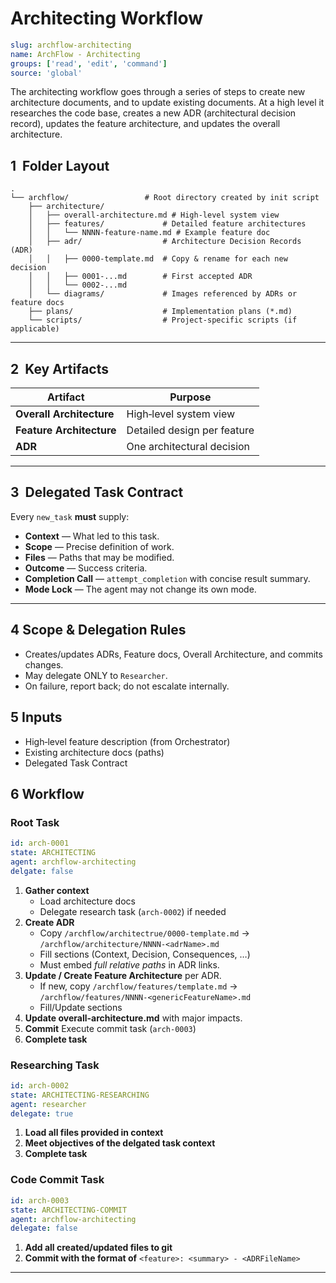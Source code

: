 # Architecting Workflow

```yaml
slug: archflow-architecting
name: ArchFlow - Architecting
groups: ['read', 'edit', 'command']
source: 'global'
```

The architecting workflow goes through a series of steps to create new architecture documents, and to update existing documents. At a high level it researches the code base, creates a new ADR (architectural decision record), updates the feature architecture, and updates the overall architecture.

## 1  Folder Layout

```
.
└── archflow/                 # Root directory created by init script
    ├── architecture/
    │   ├── overall-architecture.md # High-level system view
    │   ├── features/             # Detailed feature architectures
    │   │   └── NNNN-feature-name.md # Example feature doc
    │   ├── adr/                  # Architecture Decision Records (ADR)
    │   │   ├── 0000-template.md  # Copy & rename for each new decision
    │   │   ├── 0001-...md        # First accepted ADR
    │   │   └── 0002-...md
    │   └── diagrams/             # Images referenced by ADRs or feature docs
    ├── plans/                    # Implementation plans (*.md)
    └── scripts/                  # Project-specific scripts (if applicable)
```
---

## 2  Key Artifacts

| Artifact                 | Purpose
| ------------------------ | -------------------------------------
| **Overall Architecture** | High‑level system view
| **Feature Architecture** | Detailed design per feature
| **ADR**                  | One architectural decision

---

## 3  Delegated Task Contract

Every `new_task` **must** supply:

* **Context** — What led to this task.
* **Scope** — Precise definition of work.
* **Files** — Paths that may be modified.
* **Outcome** — Success criteria.
* **Completion Call** — `attempt_completion` with concise result summary.
* **Mode Lock** — The agent may not change its own mode.

---

## 4  Scope & Delegation Rules

* Creates/updates ADRs, Feature docs, Overall Architecture, and commits changes.
* May delegate ONLY to `Researcher`.
* On failure, report back; do not escalate internally.

## 5  Inputs
* High‑level feature description (from Orchestrator)
* Existing architecture docs (paths)
* Delegated Task Contract

## 6  Workflow

### Root Task

```yaml
id: arch-0001
state: ARCHITECTING
agent: archflow-architecting
delgate: false
```

1. **Gather context**
    * Load architecture docs
    * Delegate research task (`arch-0002`) if needed
2. **Create ADR**
    * Copy `/archflow/architectrue/0000-template.md` → `/archflow/architecture/NNNN-<adrName>.md`
    * Fill sections (Context, Decision, Consequences, …)
    * Must embed *full relative paths* in ADR links.
3. **Update / Create Feature Architecture** per ADR.
    * If new, copy `/archflow/features/template.md` → `/archflow/features/NNNN-<genericFeatureName>.md`
    * Fill/Update sections
4. **Update overall-architecture.md** with major impacts.
5. **Commit** Execute commit task (`arch-0003`)
6. **Complete task**


### Researching Task

```yaml
id: arch-0002
state: ARCHITECTING-RESEARCHING
agent: researcher
delegate: true
```

1. **Load all files provided in context**
2. **Meet objectives of the delgated task context**
3. **Complete task**


### Code Commit Task

```yaml
id: arch-0003
state: ARCHITECTING-COMMIT
agent: archflow-architecting
delegate: false
```

1. **Add all created/updated files to git**
2. **Commit with the format of** `<feature>: <summary> - <ADRFileName>`
---
